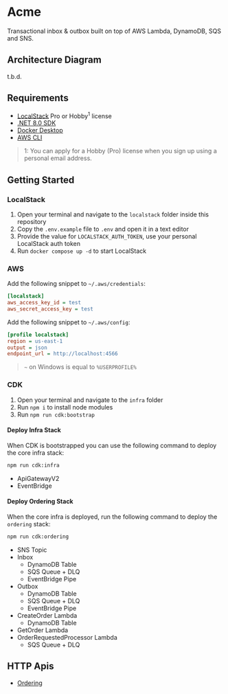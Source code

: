 ﻿# Acme

Transactional inbox & outbox built on top of AWS Lambda, DynamoDB, SQS and SNS.

## Architecture Diagram

t.b.d.

## Requirements

- [LocalStack](https://www.localstack.cloud/) Pro or Hobby<sup>1</sup> license
- [.NET 8.0 SDK](https://dotnet.microsoft.com/en-us/download/dotnet/8.0)
- [Docker Desktop](https://docs.docker.com/desktop/)
- [AWS CLI](https://docs.aws.amazon.com/cli/latest/userguide/getting-started-install.html)

> 1: You can apply for a Hobby (Pro) license when you sign up using a personal email address.

## Getting Started

### LocalStack

1. Open your terminal and navigate to the `localstack` folder inside this repository
2. Copy the `.env.example` file to `.env` and open it in a text editor
3. Provide the value for `LOCALSTACK_AUTH_TOKEN`, use your personal LocalStack auth token
4. Run `docker compose up -d` to start LocalStack

### AWS

Add the following snippet to `~/.aws/credentials`:

```ini
[localstack]
aws_access_key_id = test
aws_secret_access_key = test
```

Add the following snippet to `~/.aws/config`:

```ini
[profile localstack]
region = us-east-1
output = json
endpoint_url = http://localhost:4566
```

> `~` on Windows is equal to `%USERPROFILE%`

### CDK

1. Open your terminal and navigate to the `infra` folder
2. Run `npm i` to install node modules
3. Run `npm run cdk:bootstrap`

#### Deploy Infra Stack

When CDK is bootstrapped you can use the following command to deploy the core infra stack:

```sh
npm run cdk:infra
```

- ApiGatewayV2
- EventBridge

#### Deploy Ordering Stack

When the core infra is deployed, run the following command to deploy the `ordering` stack:

```sh
npm run cdk:ordering
```

- SNS Topic
- Inbox
    - DynamoDB Table
    - SQS Queue + DLQ
    - EventBridge Pipe
- Outbox
    - DynamoDB Table
    - SQS Queue + DLQ
    - EventBridge Pipe
- CreateOrder Lambda
    - DynamoDB Table
- GetOrder Lambda
- OrderRequestedProcessor Lambda
    - SQS Queue + DLQ

## HTTP Apis

- [Ordering](apis/Ordering.http)
